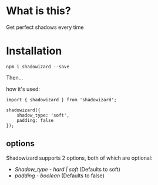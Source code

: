 # What is this?

Get perfect shadows every time

# Installation

`npm i shadowizard --save`

Then...

how it's used:

```
import { shadowizard } from 'shadowizard';

shadowizard({
    shadow_type: 'soft',
    padding: false
});

```

## options

Shadowizard supports 2 options, both of which are optional:

* *Shadow_type* - _hard | soft_ (Defaults to soft)
* *padding* - _boolean_ (Defaults to false)



